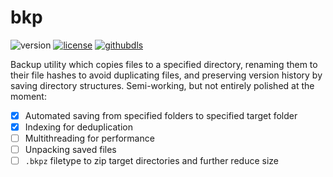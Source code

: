 # bkp
![version](https://img.shields.io/github/v/release/dninemfive/bkp?color=brightgreen&label=Version) 
[![license](https://img.shields.io/badge/License-All%20rights%20reserved-blue.svg)](https://github.com/dninemfive/bkp/blob/master/LICENSE)
[![githubdls](https://img.shields.io/github/downloads/dninemfive/d9framework/total?color=blue&label=Github&logo=github)](https://github.com/dninemfive/bkp/releases/latest)

Backup utility which copies files to a specified directory, renaming them to their file hashes to avoid duplicating files, and preserving version history by saving directory structures. Semi-working, but not entirely polished at the moment:

- [x] Automated saving from specified folders to specified target folder
- [x] Indexing for deduplication
- [ ] Multithreading for performance
- [ ] Unpacking saved files
- [ ] `.bkpz` filetype to zip target directories and further reduce size